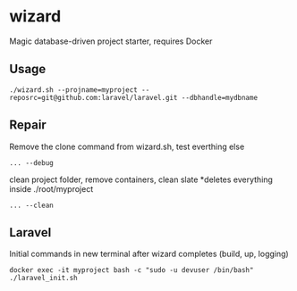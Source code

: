 # wizard
Magic database-driven project starter, requires Docker
## Usage
```
./wizard.sh --projname=myproject --reposrc=git@github.com:laravel/laravel.git --dbhandle=mydbname
```
## Repair
Remove the clone command from wizard.sh, test everthing else
```
... --debug
```
clean project folder, remove containers, clean slate *deletes everything inside ./root/myproject
```
... --clean
```
## Laravel
Initial commands in new terminal after wizard completes (build, up, logging)
```
docker exec -it myproject bash -c "sudo -u devuser /bin/bash"
./laravel_init.sh
```